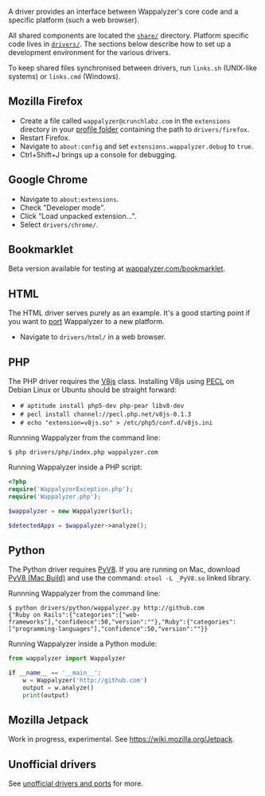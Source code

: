 A driver provides an interface between Wappalyzer's core code and a specific platform (such a web browser).

All shared components are located the [`share/`](https://github.com/ElbertF/Wappalyzer/tree/master/share) directory. Platform specific code lives in [`drivers/`](https://github.com/ElbertF/Wappalyzer/tree/master/drivers). The sections below describe how to set up
a development environment for the various drivers.

To keep shared files synchronised between drivers, run `links.sh` (UNIX-like systems)
or `links.cmd` (Windows).

## Mozilla Firefox

* Create a file called `wappalyzer@crunchlabz.com` in the `extensions` directory in
  your [profile folder](http://kb.mozillazine.org/Profile_folder_-_Firefox) containing the path to `drivers/firefox`.
* Restart Firefox.
* Navigate to `about:config` and set `extensions.wappalyzer.debug` to `true`.
* Ctrl+Shift+J brings up a console for debugging.

## Google Chrome

* Navigate to `about:extensions`.
* Check "Developer mode".
* Click "Load unpacked extension...".
* Select `drivers/chrome/`.

## Bookmarklet

Beta version available for testing at 
[wappalyzer.com/bookmarklet](http://wappalyzer.com/bookmarklet).

## HTML

The HTML driver serves purely as an example. It's a good starting point if you
want to [port](https://github.com/ElbertF/Wappalyzer/wiki/Unofficial-drivers-and-ports) Wappalyzer to a new platform.

* Navigate to `drivers/html/` in a web browser.

## PHP

The PHP driver requires the [V8js](http://php.net/manual/en/book.v8js.php) 
class. Installing V8js using [PECL](http://pecl.php.net/) on Debian Linux or 
Ubuntu should be straight forward:

* `# aptitude install php5-dev php-pear libv8-dev`
* `# pecl install channel://pecl.php.net/v8js-0.1.3`
* `# echo "extension=v8js.so" > /etc/php5/conf.d/v8js.ini`

Runnning Wappalyzer from the command line:

`$ php drivers/php/index.php wappalyzer.com`

Running Wappalyzer inside a PHP script:

```php
<?php
require('WappalyzerException.php');
require('Wappalyzer.php');

$wappalyzer = new Wappalyzer($url);

$detectedApps = $wappalyzer->analyze();
```

## Python

The Python driver requires [PyV8](https://code.google.com/p/pyv8/). If you are running on Mac, download  [PyV8 (Mac Build)](http://www.dcl.hpi.uni-potsdam.de/home/loewis/pyv8/) and use the command: `otool -L _PyV8.so` linked library.

Runnning Wappalyzer from the command line:

    $ python drivers/python/wappalyzer.py http://github.com
    {"Ruby on Rails":{"categories":["web-frameworks"],"confidence":50,"version":""},"Ruby":{"categories":["programming-languages"],"confidence":50,"version":""}}

Running Wappalyzer inside a Python module:

```python
from wappalyzer import Wappalyzer

if __name__ == '__main__':
    w = Wappalyzer('http://github.com')
    output = w.analyze()
    print(output)
```

## Mozilla Jetpack

Work in progress, experimental. See https://wiki.mozilla.org/Jetpack.

## Unofficial drivers

See [unofficial drivers and ports](https://github.com/ElbertF/Wappalyzer/wiki/Unofficial-drivers-and-ports) for more.